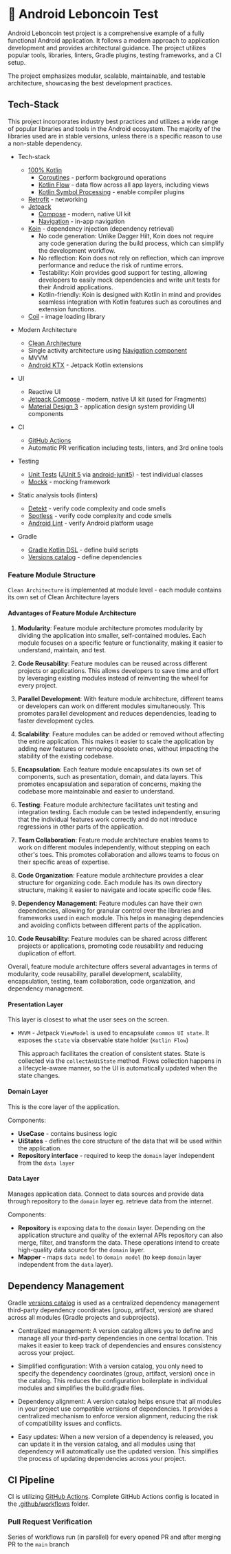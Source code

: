 # 💎 Android Leboncoin Test 

Android Leboncoin test project is a comprehensive example of a fully functional Android application. It follows a modern approach to application development and provides architectural guidance. The project utilizes popular tools, libraries, linters, Gradle plugins, testing frameworks, and a CI setup.

The project emphasizes modular, scalable, maintainable, and testable architecture, showcasing the best development practices.


## Tech-Stack

This project incorporates industry best practices and utilizes a wide range of popular libraries and tools in the Android ecosystem. The majority of the libraries used are in stable versions, unless there is a specific reason to use a non-stable dependency.

* Tech-stack
    * [100% Kotlin](https://kotlinlang.org/)
        + [Coroutines](https://kotlinlang.org/docs/reference/coroutines-overview.html) - perform background operations
        + [Kotlin Flow](https://kotlinlang.org/docs/flow.html) - data flow across all app layers, including views
        + [Kotlin Symbol Processing](https://kotlinlang.org/docs/ksp-overview.html) - enable compiler plugins
    * [Retrofit](https://square.github.io/retrofit/) - networking
    * [Jetpack](https://developer.android.com/jetpack)
        * [Compose](https://developer.android.com/jetpack/compose) - modern, native UI kit
        * [Navigation](https://developer.android.com/topic/libraries/architecture/navigation/) - in-app navigation
    * [Koin](https://insert-koin.io/) - dependency injection (dependency retrieval)
      * No code generation: Unlike Dagger Hilt, Koin does not require any code generation during the build process, which can simplify the development workflow.
      * No reflection: Koin does not rely on reflection, which can improve performance and reduce the risk of runtime errors.
      * Testability: Koin provides good support for testing, allowing developers to easily mock dependencies and write unit tests for their Android applications.
      * Kotlin-friendly: Koin is designed with Kotlin in mind and provides seamless integration with Kotlin features such as coroutines and extension functions.
    * [Coil](https://github.com/coil-kt/coil) - image loading library
* Modern Architecture
    * [Clean Architecture](https://blog.cleancoder.com/uncle-bob/2012/08/13/the-clean-architecture.html)
    * Single activity architecture
      using [Navigation component](https://developer.android.com/guide/navigation/navigation-getting-started)
    * MVVM
    * [Android KTX](https://developer.android.com/kotlin/ktx) - Jetpack Kotlin extensions
* UI
    * Reactive UI
    * [Jetpack Compose](https://developer.android.com/jetpack/compose) - modern, native UI kit (used for Fragments)
    * [Material Design 3](https://m3.material.io/) - application design system providing UI components
  
* CI
    * [GitHub Actions](https://github.com/features/actions)
    * Automatic PR verification including tests, linters, and 3rd online tools
  
* Testing
    * [Unit Tests](https://en.wikipedia.org/wiki/Unit_testing) ([JUnit 5](https://junit.org/junit5/) via
      [android-junit5](https://github.com/mannodermaus/android-junit5)) - test individual classes
    * [Mockk](https://mockk.io/) - mocking framework
* Static analysis tools (linters)
    * [Detekt](https://github.com/arturbosch/detekt#with-gradle) - verify code complexity and code smells
    * [Spotless](https://github.com/diffplug/spotless) - verify code complexity and code smells
    * [Android Lint](http://tools.android.com/tips/lint) - verify Android platform usage
* Gradle
    * [Gradle Kotlin DSL](https://docs.gradle.org/current/userguide/kotlin_dsl.html) - define build scripts
    * [Versions catalog](https://docs.gradle.org/current/userguide/platforms.html#sub:version-catalog) - define dependencies


### Feature Module Structure

`Clean Architecture` is implemented at module level - each module contains its own set of Clean Architecture layers

  #### Advantages of Feature Module Architecture

  1. **Modularity**: Feature module architecture promotes modularity by dividing the application into smaller, self-contained modules. Each module focuses on a specific feature or functionality, making it easier to understand, maintain, and test.

  2. **Code Reusability**: Feature modules can be reused across different projects or applications. This allows developers to save time and effort by leveraging existing modules instead of reinventing the wheel for every project.

  3. **Parallel Development**: With feature module architecture, different teams or developers can work on different modules simultaneously. This promotes parallel development and reduces dependencies, leading to faster development cycles.

  4. **Scalability**: Feature modules can be added or removed without affecting the entire application. This makes it easier to scale the application by adding new features or removing obsolete ones, without impacting the stability of the existing codebase.

  5. **Encapsulation**: Each feature module encapsulates its own set of components, such as presentation, domain, and data layers. This promotes encapsulation and separation of concerns, making the codebase more maintainable and easier to understand.

  6. **Testing**: Feature module architecture facilitates unit testing and integration testing. Each module can be tested independently, ensuring that the individual features work correctly and do not introduce regressions in other parts of the application.

  7. **Team Collaboration**: Feature module architecture enables teams to work on different modules independently, without stepping on each other's toes. This promotes collaboration and allows teams to focus on their specific areas of expertise.

  8. **Code Organization**: Feature module architecture provides a clear structure for organizing code. Each module has its own directory structure, making it easier to navigate and locate specific code files.

  9. **Dependency Management**: Feature modules can have their own dependencies, allowing for granular control over the libraries and frameworks used in each module. This helps in managing dependencies and avoiding conflicts between different parts of the application.

  10. **Code Reusability**: Feature modules can be shared across different projects or applications, promoting code reusability and reducing duplication of effort.

  Overall, feature module architecture offers several advantages in terms of modularity, code reusability, parallel development, scalability, encapsulation, testing, team collaboration, code organization, and dependency management.

#### Presentation Layer

This layer is closest to what the user sees on the screen.

- `MVVM` - Jetpack `ViewModel` is used to encapsulate `common UI state`. It exposes the `state` via observable state
  holder (`Kotlin Flow`)

  This approach facilitates the creation of consistent states. State is collected via the `collectAsUiState` method. Flows collection happens in a lifecycle-aware manner, so the UI is automatically updated when the state changes.

#### Domain Layer

This is the core layer of the application.

Components:

- **UseCase** - contains business logic
- **UiStates** - defines the core structure of the data that will be used within the application.
- **Repository interface** - required to keep the `domain` layer independent from
  the `data layer`

#### Data Layer

Manages application data. Connect to data sources and provide data through repository to the `domain` layer eg. retrieve
data from the internet.

Components:

- **Repository** is exposing data to the `domain` layer. Depending on the application structure and quality of the
  external APIs repository can also merge, filter, and transform the data. These operations intend to create
  high-quality data source for the `domain` layer.
- **Mapper** - maps `data model` to `domain model` (to keep `domain` layer independent from the `data` layer).


## Dependency Management

Gradle [versions catalog](https://docs.gradle.org/current/userguide/platforms.html#sub:version-catalog) is used as a
centralized dependency management third-party dependency coordinates (group, artifact, version) are shared across all
modules (Gradle projects and subprojects).

  - Centralized management: A version catalog allows you to define and manage all your third-party dependencies in one central location. This makes it easier to keep track of dependencies and ensures consistency across your project.

  - Simplified configuration: With a version catalog, you only need to specify the dependency coordinates (group, artifact, version) once in the catalog. This reduces  the configuration boilerplate in individual modules and simplifies the build.gradle files.

  - Dependency alignment: A version catalog helps ensure that all modules in your project use compatible versions of dependencies. It provides a centralized mechanism to enforce version alignment, reducing the risk of compatibility issues and conflicts.

  - Easy updates: When a new version of a dependency is released, you can update it in the version catalog, and all modules using that dependency will automatically use the updated version. This simplifies the process of updating dependencies across your project.


## CI Pipeline

CI is utilizing [GitHub Actions](https://github.com/features/actions). Complete GitHub Actions config is located in
the [.github/workflows](.github/workflows) folder.

### Pull Request Verification

Series of workflows run (in parallel) for every opened PR and after merging PR to the `main` branch
